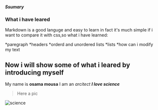 ##### Ssumary
### What i have leared

Markdown is a good languge and easy to learn in fact it's much simple if i want to compare it with css,so what i have learned:

*paregraph
*headers
*orderd and unordered lists
*lists
*how can i modify my text

## Now i will show some of what i leared by introducing myself
My name is **osama mousa**
I am an *arcitect*
***I love science***
>Here a pic

![science](https://www.for9a.com/images/blog/2019/05/26/640x360-3chilliwack-scienceworldontheroad.png)
